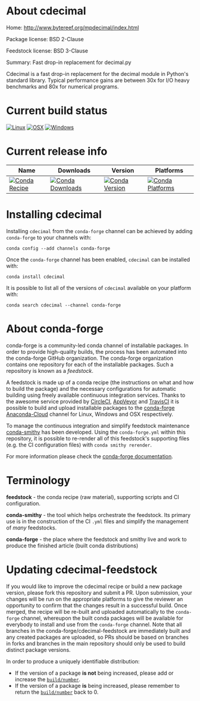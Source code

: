 About cdecimal
==============

Home: http://www.bytereef.org/mpdecimal/index.html

Package license: BSD 2-Clause

Feedstock license: BSD 3-Clause

Summary: Fast drop-in replacement for decimal.py

Cdecimal is a fast drop-in replacement for the decimal module in
Python's standard library. Typical performance gains are between 30x
for I/O heavy benchmarks and 80x for numerical programs.


Current build status
====================

[![Linux](https://img.shields.io/circleci/project/github/conda-forge/cdecimal-feedstock/master.svg?label=Linux)](https://circleci.com/gh/conda-forge/cdecimal-feedstock)
[![OSX](https://img.shields.io/travis/conda-forge/cdecimal-feedstock/master.svg?label=macOS)](https://travis-ci.org/conda-forge/cdecimal-feedstock)
[![Windows](https://img.shields.io/appveyor/ci/conda-forge/cdecimal-feedstock/master.svg?label=Windows)](https://ci.appveyor.com/project/conda-forge/cdecimal-feedstock/branch/master)

Current release info
====================

| Name | Downloads | Version | Platforms |
| --- | --- | --- | --- |
| [![Conda Recipe](https://img.shields.io/badge/recipe-cdecimal-green.svg)](https://anaconda.org/conda-forge/cdecimal) | [![Conda Downloads](https://img.shields.io/conda/dn/conda-forge/cdecimal.svg)](https://anaconda.org/conda-forge/cdecimal) | [![Conda Version](https://img.shields.io/conda/vn/conda-forge/cdecimal.svg)](https://anaconda.org/conda-forge/cdecimal) | [![Conda Platforms](https://img.shields.io/conda/pn/conda-forge/cdecimal.svg)](https://anaconda.org/conda-forge/cdecimal) |

Installing cdecimal
===================

Installing `cdecimal` from the `conda-forge` channel can be achieved by adding `conda-forge` to your channels with:

```
conda config --add channels conda-forge
```

Once the `conda-forge` channel has been enabled, `cdecimal` can be installed with:

```
conda install cdecimal
```

It is possible to list all of the versions of `cdecimal` available on your platform with:

```
conda search cdecimal --channel conda-forge
```


About conda-forge
=================

conda-forge is a community-led conda channel of installable packages.
In order to provide high-quality builds, the process has been automated into the
conda-forge GitHub organization. The conda-forge organization contains one repository
for each of the installable packages. Such a repository is known as a *feedstock*.

A feedstock is made up of a conda recipe (the instructions on what and how to build
the package) and the necessary configurations for automatic building using freely
available continuous integration services. Thanks to the awesome service provided by
[CircleCI](https://circleci.com/), [AppVeyor](https://www.appveyor.com/)
and [TravisCI](https://travis-ci.org/) it is possible to build and upload installable
packages to the [conda-forge](https://anaconda.org/conda-forge)
[Anaconda-Cloud](https://anaconda.org/) channel for Linux, Windows and OSX respectively.

To manage the continuous integration and simplify feedstock maintenance
[conda-smithy](https://github.com/conda-forge/conda-smithy) has been developed.
Using the ``conda-forge.yml`` within this repository, it is possible to re-render all of
this feedstock's supporting files (e.g. the CI configuration files) with ``conda smithy rerender``.

For more information please check the [conda-forge documentation](https://conda-forge.org/docs/).

Terminology
===========

**feedstock** - the conda recipe (raw material), supporting scripts and CI configuration.

**conda-smithy** - the tool which helps orchestrate the feedstock.
                   Its primary use is in the construction of the CI ``.yml`` files
                   and simplify the management of *many* feedstocks.

**conda-forge** - the place where the feedstock and smithy live and work to
                  produce the finished article (built conda distributions)


Updating cdecimal-feedstock
===========================

If you would like to improve the cdecimal recipe or build a new
package version, please fork this repository and submit a PR. Upon submission,
your changes will be run on the appropriate platforms to give the reviewer an
opportunity to confirm that the changes result in a successful build. Once
merged, the recipe will be re-built and uploaded automatically to the
`conda-forge` channel, whereupon the built conda packages will be available for
everybody to install and use from the `conda-forge` channel.
Note that all branches in the conda-forge/cdecimal-feedstock are
immediately built and any created packages are uploaded, so PRs should be based
on branches in forks and branches in the main repository should only be used to
build distinct package versions.

In order to produce a uniquely identifiable distribution:
 * If the version of a package **is not** being increased, please add or increase
   the [``build/number``](https://conda.io/docs/user-guide/tasks/build-packages/define-metadata.html#build-number-and-string).
 * If the version of a package **is** being increased, please remember to return
   the [``build/number``](https://conda.io/docs/user-guide/tasks/build-packages/define-metadata.html#build-number-and-string)
   back to 0.
